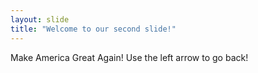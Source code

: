 ```yaml
---
layout: slide
title: "Welcome to our second slide!"
---
```

Make America Great Again!
Use the left arrow to go back!
